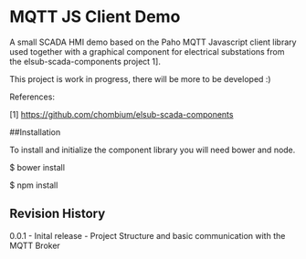 # MQTT JS Client Demo

A small SCADA HMI demo based on the Paho MQTT Javascript client library used together with a graphical component for 
electrical substations from the elsub-scada-components project 1].

This project is work in progress, there will be more to be developed :)


References:

[1] https://github.com/chombium/elsub-scada-components


##Installation

To install and initialize the component library you will need bower and node.

$ bower install

$ npm install

## Revision History

0.0.1 - Inital release - Project Structure and basic communication with the MQTT Broker